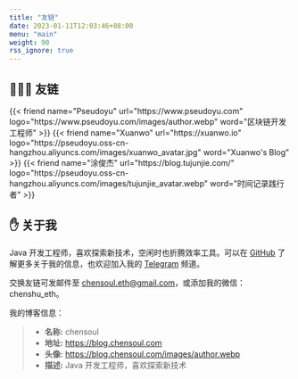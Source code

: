 ```yaml
---
title: "友链"
date: 2023-01-11T12:03:46+08:00
menu: "main"
weight: 90
rss_ignore: true
---
```


## 👨🏻‍💻 友链

<div class="flink" id="article-container">
    <div class="friend-list-div" >
    {{< friend name="Pseudoyu" url="https://www.pseudoyu.com" logo="https://www.pseudoyu.com/images/author.webp" word="区块链开发工程师" >}}
    {{< friend name="Xuanwo" url="https://xuanwo.io" logo="https://pseudoyu.oss-cn-hangzhou.aliyuncs.com/images/xuanwo_avatar.jpg" word="Xuanwo's Blog" >}}
    {{< friend name="涂俊杰" url="https://blog.tujunjie.com/" logo="https://pseudoyu.oss-cn-hangzhou.aliyuncs.com/images/tujunjie_avatar.webp" word="时间记录践行者" >}}
    </div>
</div>

## ✋ 关于我

Java 开发工程师，喜欢探索新技术，空闲时也折腾效率工具。可以在 [GitHub](https://github.com/chensoul) 了解更多关于我的信息，也欢迎加入我的 [Telegram](https://t.me/chensoulshare) 频道。

交换友链可发邮件至 chensoul.eth@gmail.com，或添加我的微信：chenshu_eth。

我的博客信息：

> - **名称:** chensoul
> - **地址:** https://blog.chensoul.com
> - **头像:** https://blog.chensoul.com/images/author.webp
> - **描述:** Java 开发工程师，喜欢探索新技术